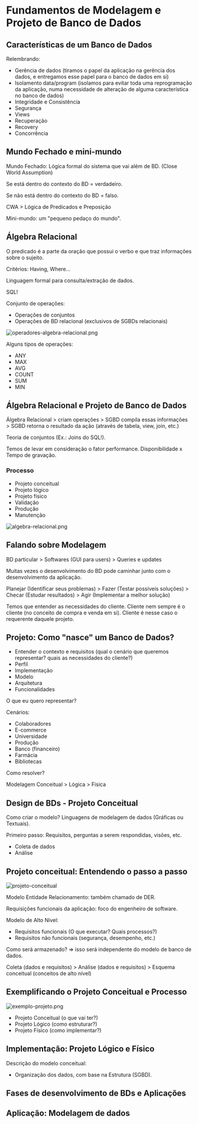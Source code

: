 # Fundamentos de Modelagem e Projeto de Banco de Dados

## Características de um Banco de Dados

Relembrando:

* Gerência de dados (tiramos o papel da aplicação na gerência dos dados, e entregamos esse papel para o banco de dados em si)
* Isolamento data/program (isolamos para evitar toda uma reprogramação da aplicação, numa necessidade de alteração de alguma característica no banco de dados)
* Integridade e Consistência
* Segurança
* Views
* Recuperação
* Recovery
* Concorrência

## Mundo Fechado e mini-mundo

Mundo Fechado: Lógica formal do sistema que vai além de BD. (Close World Assumption) 

Se está dentro do contexto do BD = verdadeiro. 

Se não está dentro do contexto do BD = falso.

CWA > Lógica de Predicados e Preposição

Mini-mundo: um "pequeno pedaço do mundo".

## Álgebra Relacional

O predicado é a parte da oração que possui o verbo e que traz informações sobre o sujeito.

Critérios: Having, Where...

Linguagem formal para consulta/extração de dados.

SQL!

Conjunto de operações:

* Operações de conjuntos
* Operações de BD relacional (exclusivos de SGBDs relacionais)

![operadores-algebra-relacional.png](Imagens/operadores-algebra-relacional.png)

Alguns tipos de operações:

* ANY
* MAX
* AVG
* COUNT
* SUM
* MIN

## Álgebra Relacional e Projeto de Banco de Dados

Álgebra Relacional > criam operações > SGBD compila essas informações > SGBD retorna o resultado da ação (através de tabela, view, join, etc.)

Teoria de conjuntos (Ex.: Joins do SQL!).

Temos de levar em consideração o fator performance. Disponibilidade x Tempo de gravação.

### Processo

* Projeto conceitual
* Projeto lógico
* Projeto físico
* Validação
* Produção
* Manutenção

![algebra-relacional.png](Imagens/algebra-relacional.png)

## Falando sobre Modelagem

BD particular > Softwares (GUI para users) > Queries e updates

Muitas vezes o desenvolvimento do BD pode caminhar junto com o desenvolvimento da aplicação.

Planejar (Identificar seus problemas) > Fazer (Testar possíveis soluções) > Checar (Estudar resultados) > Agir (Implementar a melhor solução)

Temos que entender as necessidades do cliente. Cliente nem sempre é o cliente (no conceito de compra e venda em si). Cliente é nesse caso o requerente daquele projeto. 

## Projeto: Como "nasce" um Banco de Dados?

* Entender o contexto e requisitos (qual o cenário que queremos representar? quais as necessidades do cliente?)
* Perfil
* Implementação
* Modelo
* Arquitetura
* Funcionalidades

O que eu quero representar?

Cenários:

* Colaboradores
* E-commerce
* Universidade
* Produção
* Banco (financeiro)
* Farmácia
* Bibliotecas

Como resolver?

Modelagem Conceitual > Lógica > Física

## Design de BDs - Projeto Conceitual

Como criar o modelo? Linguagens de modelagem de dados (Gráficas ou Textuais).

Primeiro passo: Requisitos, perguntas a serem respondidas, visões, etc.

* Coleta de dados
* Análise



## Projeto conceitual: Entendendo o passo a passo

![projeto-conceitual](Imagens/projeto-conceitual.png)

Modelo Entidade Relacionamento: também chamado de DER.

Requisições funcionais da aplicação: foco do engenheiro de software.

Modelo de Alto Nível:

* Requisitos funcionais (O que executar? Quais processos?)
* Requisitos não funcionais (segurança, desempenho, etc.)

Como será armazenado? => isso será independente do modelo de banco de dados.

Coleta (dados e requisitos) > Análise (dados e requisitos) > Esquema conceitual (conceitos de alto nível)

## Exemplificando o Projeto Conceitual e Processo

![exemplo-projeto.png](Imagens/exemplo-projeto.png)

* Projeto Conceitual (o que vai ter?)
* Projeto Lógico (como estruturar?)
* Projeto Físico (como implementar?)

## Implementação: Projeto Lógico e Físico

Descrição do modelo conceitual:

* Organização dos dados, com base na Estrutura (SGBD).

## Fases de desenvolvimento de BDs e Aplicações

## Aplicação: Modelagem de dados

